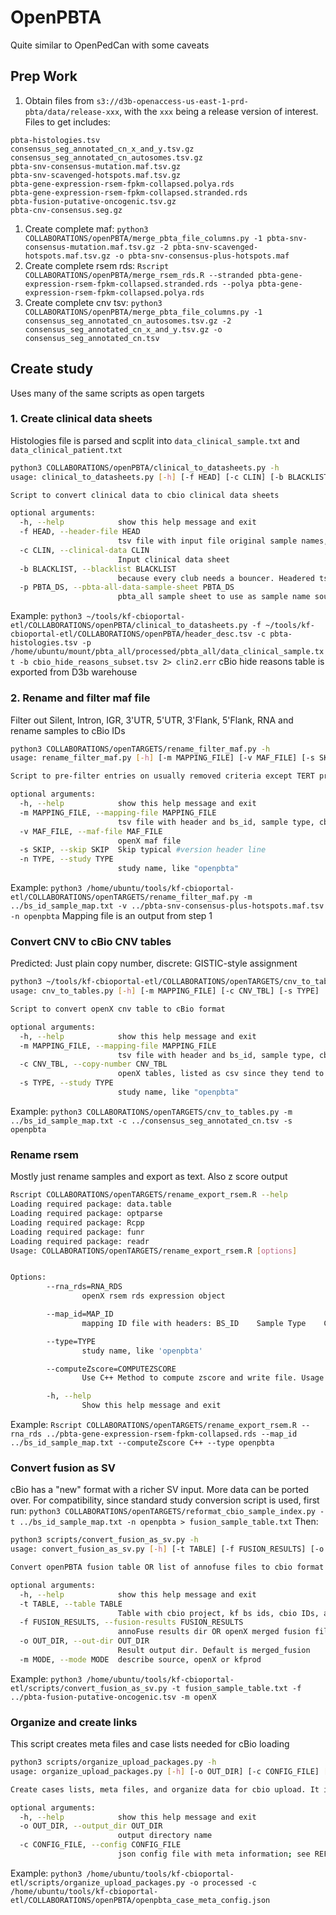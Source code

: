 # OpenPBTA
Quite similar to OpenPedCan with some caveats

## Prep Work
1. Obtain files from `s3://d3b-openaccess-us-east-1-prd-pbta/data/release-xxx`, with the `xxx` being a release version of interest.
  Files to get includes:
  ```
  pbta-histologies.tsv
  consensus_seg_annotated_cn_x_and_y.tsv.gz
  consensus_seg_annotated_cn_autosomes.tsv.gz
  pbta-snv-consensus-mutation.maf.tsv.gz
  pbta-snv-scavenged-hotspots.maf.tsv.gz
  pbta-gene-expression-rsem-fpkm-collapsed.polya.rds
  pbta-gene-expression-rsem-fpkm-collapsed.stranded.rds
  pbta-fusion-putative-oncogenic.tsv.gz
  pbta-cnv-consensus.seg.gz
  ```
1. Create complete maf:
  `python3 COLLABORATIONS/openPBTA/merge_pbta_file_columns.py -1 pbta-snv-consensus-mutation.maf.tsv.gz -2 pbta-snv-scavenged-hotspots.maf.tsv.gz -o pbta-snv-consensus-plus-hotspots.maf`
1. Create complete rsem rds:
  `Rscript COLLABORATIONS/openPBTA/merge_rsem_rds.R --stranded pbta-gene-expression-rsem-fpkm-collapsed.stranded.rds --polya pbta-gene-expression-rsem-fpkm-collapsed.polya.rds`
1. Create complete cnv tsv:
  `python3 COLLABORATIONS/openPBTA/merge_pbta_file_columns.py -1 consensus_seg_annotated_cn_autosomes.tsv.gz -2 consensus_seg_annotated_cn_x_and_y.tsv.gz -o consensus_seg_annotated_cn.tsv`
## Create study
Uses many of the same scripts as open targets
### 1. Create clinical data sheets
Histologies file is parsed and scplit into `data_clinical_sample.txt` and `data_clinical_patient.txt`
```sh
python3 COLLABORATIONS/openPBTA/clinical_to_datasheets.py -h
usage: clinical_to_datasheets.py [-h] [-f HEAD] [-c CLIN] [-b BLACKLIST] [-p PBTA_DS]

Script to convert clinical data to cbio clinical data sheets

optional arguments:
  -h, --help            show this help message and exit
  -f HEAD, --header-file HEAD
                        tsv file with input file original sample names, output sheet flag, and conversion
  -c CLIN, --clinical-data CLIN
                        Input clinical data sheet
  -b BLACKLIST, --blacklist BLACKLIST
                        because every club needs a bouncer. Headered tsv file with BS ID and reason
  -p PBTA_DS, --pbta-all-data-sample-sheet PBTA_DS
                        pbta_all sample sheet to use as sample name source
```
Example: `python3 ~/tools/kf-cbioportal-etl/COLLABORATIONS/openPBTA/clinical_to_datasheets.py -f ~/tools/kf-cbioportal-etl/COLLABORATIONS/openPBTA/header_desc.tsv -c pbta-histologies.tsv -p /home/ubuntu/mount/pbta_all/processed/pbta_all/data_clinical_sample.txt -b cbio_hide_reasons_subset.tsv 2> clin2.err`
cBio hide reasons table is exported from D3b warehouse
### 2. Rename and filter maf file
Filter out Silent, Intron, IGR, 3'UTR, 5'UTR, 3'Flank, 5'Flank, RNA and rename samples to cBio IDs
```sh
python3 COLLABORATIONS/openTARGETS/rename_filter_maf.py -h
usage: rename_filter_maf.py [-h] [-m MAPPING_FILE] [-v MAF_FILE] [-s SKIP] [-n TYPE]

Script to pre-filter entries on usually removed criteria except TERT promoter, convert BS IDs to cBio names

optional arguments:
  -h, --help            show this help message and exit
  -m MAPPING_FILE, --mapping-file MAPPING_FILE
                        tsv file with header and bs_id, sample type, cbio ID mappings
  -v MAF_FILE, --maf-file MAF_FILE
                        openX maf file
  -s SKIP, --skip SKIP  Skip typical #version header line
  -n TYPE, --study TYPE
                        study name, like "openpbta"
```
Example: `python3 /home/ubuntu/tools/kf-cbioportal-etl/COLLABORATIONS/openTARGETS/rename_filter_maf.py -m ../bs_id_sample_map.txt -v ../pbta-snv-consensus-plus-hotspots.maf.tsv -n openpbta`
Mapping file is an output from step 1
### Convert CNV to cBio CNV tables
Predicted: Just plain copy number, discrete: GISTIC-style assignment
```sh
python3 ~/tools/kf-cbioportal-etl/COLLABORATIONS/openTARGETS/cnv_to_tables.py -h
usage: cnv_to_tables.py [-h] [-m MAPPING_FILE] [-c CNV_TBL] [-s TYPE]

Script to convert openX cnv table to cBio format

optional arguments:
  -h, --help            show this help message and exit
  -m MAPPING_FILE, --mapping-file MAPPING_FILE
                        tsv file with header and bs_id, sample type, cbio ID mappings
  -c CNV_TBL, --copy-number CNV_TBL
                        openX tables, listed as csv since they tend to seprate autosomes, xy
  -s TYPE, --study TYPE
                        study name, like "openpbta"
```
Example: `python3 COLLABORATIONS/openTARGETS/cnv_to_tables.py -m ../bs_id_sample_map.txt -c ../consensus_seg_annotated_cn.tsv -s openpbta`
### Rename rsem
Mostly just rename samples and export as text. Also z score output
```sh
Rscript COLLABORATIONS/openTARGETS/rename_export_rsem.R --help
Loading required package: data.table
Loading required package: optparse
Loading required package: Rcpp
Loading required package: funr
Loading required package: readr
Usage: COLLABORATIONS/openTARGETS/rename_export_rsem.R [options]


Options:
        --rna_rds=RNA_RDS
                openX rsem rds expression object

        --map_id=MAP_ID
                mapping ID file with headers: BS_ID    Sample Type    Cbio ID

        --type=TYPE
                study name, like 'openpbta'

        --computeZscore=COMPUTEZSCORE
                Use C++ Method to compute zscore and write file. Usage: C++ or R

        -h, --help
                Show this help message and exit
```
Example: `Rscript COLLABORATIONS/openTARGETS/rename_export_rsem.R --rna_rds ../pbta-gene-expression-rsem-fpkm-collapsed.rds --map_id ../bs_id_sample_map.txt --computeZscore C++ --type openpbta`
### Convert fusion as SV
cBio has a "new" format  with a richer SV input. More data can be ported over.
For compatibility, since standard study conversion script is used, first run: `python3 COLLABORATIONS/openTARGETS/reformat_cbio_sample_index.py -t ../bs_id_sample_map.txt -n openpbta > fusion_sample_table.txt`
Then:
```sh
python3 scripts/convert_fusion_as_sv.py -h
usage: convert_fusion_as_sv.py [-h] [-t TABLE] [-f FUSION_RESULTS] [-o OUT_DIR] -m MODE

Convert openPBTA fusion table OR list of annofuse files to cbio format.

optional arguments:
  -h, --help            show this help message and exit
  -t TABLE, --table TABLE
                        Table with cbio project, kf bs ids, cbio IDs, and file names
  -f FUSION_RESULTS, --fusion-results FUSION_RESULTS
                        annoFuse results dir OR openX merged fusion file
  -o OUT_DIR, --out-dir OUT_DIR
                        Result output dir. Default is merged_fusion
  -m MODE, --mode MODE  describe source, openX or kfprod
  ```
  Example: `python3 /home/ubuntu/tools/kf-cbioportal-etl/scripts/convert_fusion_as_sv.py -t fusion_sample_table.txt -f ../pbta-fusion-putative-oncogenic.tsv -m openX`
### Organize and create links
This script creates meta files and case lists needed for cBio loading
```sh
python3 scripts/organize_upload_packages.py -h
usage: organize_upload_packages.py [-h] [-o OUT_DIR] [-c CONFIG_FILE] [-l]

Create cases lists, meta files, and organize data for cbio upload. It is assumed you are at the dir level of all input data files

optional arguments:
  -h, --help            show this help message and exit
  -o OUT_DIR, --output_dir OUT_DIR
                        output directory name
  -c CONFIG_FILE, --config CONFIG_FILE
                        json config file with meta information; see REFS/case_meta_config.json example
  ```
  Example: `python3 /home/ubuntu/tools/kf-cbioportal-etl/scripts/organize_upload_packages.py -o processed -c /home/ubuntu/tools/kf-cbioportal-etl/COLLABORATIONS/openPBTA/openpbta_case_meta_config.json`